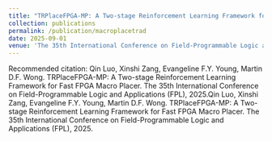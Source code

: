```yaml
---
title: "TRPlaceFPGA-MP: A Two-stage Reinforcement Learning Framework for Fast FPGA Macro Placer"
collection: publications
permalink: /publication/macroplacetrad
date: 2025-09-01
venue: 'The 35th International Conference on Field-Programmable Logic and Applications (FPL).'
---
```


Recommended citation: Qin Luo, Xinshi Zang, Evangeline F.Y. Young, Martin D.F. Wong. TRPlaceFPGA-MP: A Two-stage Reinforcement Learning Framework for Fast FPGA Macro Placer. The 35th International Conference on Field-Programmable Logic and Applications (FPL), 2025.Qin Luo, Xinshi Zang, Evangeline F.Y. Young, Martin D.F. Wong. TRPlaceFPGA-MP: A Two-stage Reinforcement Learning Framework for Fast FPGA Macro Placer. The 35th International Conference on Field-Programmable Logic and Applications (FPL), 2025.
